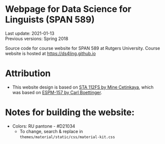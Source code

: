 
# Webpage for Data Science for Linguists (SPAN 589)

Last update: 2021-01-13  
Previous versions: Spring 2018

Source code for course website for SPAN 589 at Rutgers University.
Course website is hosted at <https://ds4ling.github.io>

# Attribution

  - This website design is based on [STA 112FS by Mine
    Cetinkaya](https://github.com/Sta112-F17/website), which was based
    on [ESPM-157 by Carl
    Boettinger](https://espm-157.carlboettiger.info/).

# Notes for building the website:

  - Colors: RU pantone - \#D21034
      - To change, search & replace in
        `themes/material/static/css/material-kit.css`

